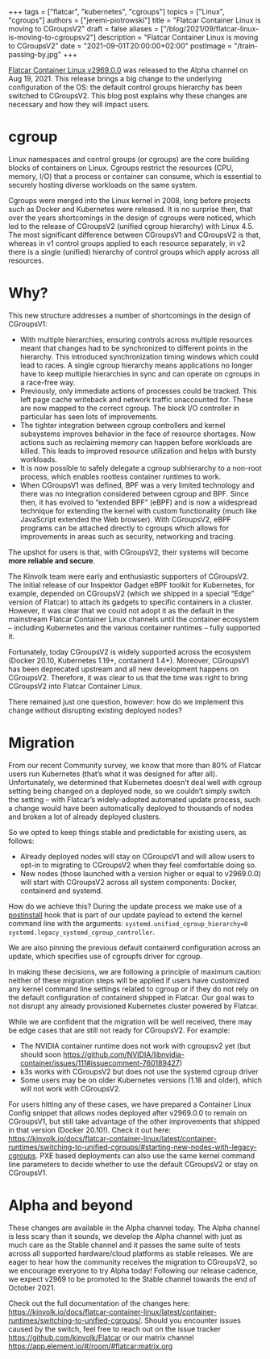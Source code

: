 +++
tags = ["flatcar", "kubernetes", "cgroups"]
topics = ["Linux", "cgroups"]
authors = ["jeremi-piotrowski"]
title = "Flatcar Container Linux is moving to CGroupsV2"
draft = false
aliases = ["/blog/2021/09/flatcar-linux-is-moving-to-cgroupsv2"]
description = "Flatcar Container Linux is moving to CGroupsV2"
date = "2021-09-01T20:00:00+02:00"
postImage = "/train-passing-by.jpg"
+++

[Flatcar Container Linux v2969.0.0](https://flatcar-linux.org/releases/#release-2969.0.0) was released to the Alpha channel on Aug 19, 2021. This release brings a big change to the underlying configuration of the OS: the default control groups hierarchy has been switched to CGroupsV2. This blog post explains why these changes are necessary and how they will impact users.

# cgroup
Linux namespaces and control groups (or cgroups) are the core building blocks of containers on Linux. Cgroups restrict the resources (CPU, memory, I/O) that a process or container can consume, which is essential to securely hosting diverse workloads on the same system.

Cgroups were merged into the Linux kernel in 2008, long before projects such as Docker and Kubernetes were released. It is no surprise then, that over the years shortcomings in the design of cgroups were noticed, which led to the release of CGroupsV2 (unified cgroup hierarchy) with Linux 4.5. The most significant difference between CGroupsV1 and CGroupsV2 is that, whereas in v1 control groups applied to each resource separately, in v2 there is a single (unified) hierarchy of control groups which apply across all resources.

# Why?
This new structure addresses a number of shortcomings in the design of CGroupsV1:
* With multiple hierarchies, ensuring controls across multiple resources meant that changes had to be synchronized to different points in the hierarchy. This introduced synchronization timing windows which could lead to races. A single cgroup hierarchy means applications no longer have to keep multiple hierarchies in sync and can operate on cgroups in a race-free way.
* Previously, only immediate actions of processes could be tracked. This left page cache writeback and network traffic unaccounted for. These are now mapped to the correct cgroup. The block I/O controller in particular has seen lots of improvements.
* The tighter integration between cgroup controllers and kernel subsystems improves behavior in the face of resource shortages. Now actions such as reclaiming memory can happen before workloads are killed. This leads to improved resource utilization and helps with bursty workloads.
* It is now possible to safely delegate a cgroup subhierarchy to a non-root process, which enables rootless container runtimes to work.
* When CGroupsV1 was defined, BPF was a very limited technology and there was no integration considered between cgroup and BPF. Since then, it has evolved to “extended BPF” (eBPF) and is now a widespread technique for extending the kernel with custom functionality (much like JavaScript extended the Web browser). With CGroupsV2, eBPF programs can be attached directly to cgroups which allows for improvements in areas such as security, networking and tracing.

The upshot for users is that, with CGroupsV2, their systems will become **more reliable and secure**.

The Kinvolk team were early and enthusiastic supporters of CGroupsV2. The initial release of our Inspektor Gadget eBPF toolkit for Kubernetes, for example, depended on CGroupsV2 (which we shipped in a special “Edge” version of Flatcar) to attach its gadgets to specific containers in a cluster. However, it was clear that we could not adopt it as the default in the mainstream Flatcar Container Linux channels until the container ecosystem – including Kubernetes and the various container runtimes – fully supported it.

Fortunately, today CGroupsV2 is widely supported across the ecosystem (Docker 20.10, Kubernetes 1.19+, containerd 1.4+). Moreover, CGroupsV1 has been deprecated upstream and all new development happens on CGroupsV2. Therefore, it was clear to us that the time was right to bring CGroupsV2 into Flatcar Container Linux.

There remained just one question, however: how do we implement this change without disrupting existing deployed nodes?

# Migration
From our recent Community survey, we know that more than 80% of Flatcar users run Kubernetes (that’s what it was designed for after all). Unfortunately, we determined that Kubernetes doesn’t deal well with cgroup setting being changed on a deployed node, so we couldn’t simply switch the setting – with Flatcar’s widely-adopted automated update process, such a change would have been automatically deployed to thousands of nodes and broken a lot of already deployed clusters.

So we opted to keep things stable and predictable for existing users, as follows:
* Already deployed nodes will stay on CGroupsV1 and will allow users to opt-in to migrating to CGroupsV2 when they feel comfortable doing so.
* New nodes (those launched with a version higher or equal to v2969.0.0) will start with CGroupsV2 across all system components: Docker, containerd and systemd.

How do we achieve this? During the update process we make use of a [postinstall](https://github.com/kinvolk/update_engine/blob/flatcar-master/flatcar-postinst) hook that is part of our update payload to extend the kernel command line with the arguments: `systemd.unified_cgroup_hierarchy=0 systemd.legacy_systemd_cgroup_controller`.

We are also pinning the previous default containerd configuration across an update, which specifies use of cgroupfs driver for cgroup.

In making these decisions, we are following a principle of maximum caution: neither of these migration steps will be applied if users have customized any kernel command line settings related to cgroup or if they do not rely on the default configuration of containerd shipped in Flatcar. Our goal was to not disrupt any already provisioned Kubernetes cluster powered by Flatcar.

While we are confident that the migration will be well received, there may be edge cases that are still not ready for CGroupsV2. For example:
* The NVIDIA container runtime does not work with cgroupsv2 yet (but should soon https://github.com/NVIDIA/libnvidia-container/issues/111#issuecomment-760189427)
*	k3s works with CGroupsV2 but does not use the systemd cgroup driver
*	Some users may be on older Kubernetes versions (1.18 and older), which will not work with CGroupsV2.

For users hitting any of these cases, we have prepared a Container Linux Config snippet that allows nodes deployed after v2969.0.0 to remain on CGroupsV1, but still take advantage of the other improvements that shipped in that version (Docker 20.10!). Check it out here: https://kinvolk.io/docs/flatcar-container-linux/latest/container-runtimes/switching-to-unified-cgroups/#starting-new-nodes-with-legacy-cgroups. PXE based deployments can also use the same kernel command line parameters to decide whether to use the default CGroupsV2 or stay on CGroupsV1.

# Alpha and beyond
These changes are available in the Alpha channel today. The Alpha channel is less scary than it sounds, we develop the Alpha channel with just as much care as the Stable channel and it passes the same suite of tests across all supported hardware/cloud platforms as stable releases. We are eager to hear how the community receives the migration to CGroupsV2, so we encourage everyone to try Alpha today! Following our release cadence, we expect v2969 to be promoted to the Stable channel towards the end of October 2021.

Check out the full documentation of the changes here: https://kinvolk.io/docs/flatcar-container-linux/latest/container-runtimes/switching-to-unified-cgroups/. Should you encounter issues caused by the switch, feel free to reach out on the issue tracker https://github.com/kinvolk/Flatcar or our matrix channel https://app.element.io/#/room/#flatcar:matrix.org
